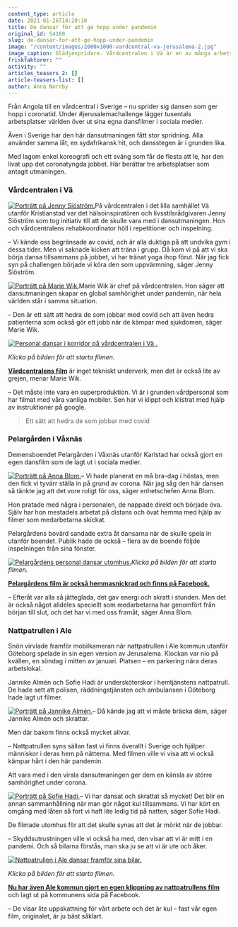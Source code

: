 ```yaml
---
content_type: article
date: 2021-01-26T14:20:10
title: De dansar för att ge hopp under pandemin
original_id: 54160
slug: de-dansar-for-att-ge-hopp-under-pandemin
image: "/content/images/2000x1000-vardcentral-va-jerusalema-2.jpg"
image_caption: Glädjespridare. Vårdcentralen i Vä är en av många arbetsplatser som hakat på trenden att göra en egen dansvideo till en sydafrikansk låt. Dans och musik ger återhämtning, säger vårdcentralens hälsoinspiratör.
friskfaktorer: ""
activity: ""
articles_teasers_2: []
article-teasers-list: []
author: Anna Norrby
---
```


Från Angola till en vårdcentral i Sverige – nu sprider sig dansen som ger hopp i coronatid. Under #jerusalemachallenge lägger tusentals arbetsplatser världen över ut sina egna dansfilmer i sociala medier.

Även i Sverige har den här dansutmaningen fått stor spridning. Alla använder samma låt, en sydafrikansk hit, och dansstegen är i grunden lika.

Med lagom enkel koreografi och ett sväng som får de flesta att le, har den livat upp det coronatyngda jobbet. Här berättar tre arbetsplatser som antagit utmaningen.

### Vårdcentralen i Vä

[![Porträtt på Jenny Siöström.](https://www.suntarbetsliv.se/wp-content/uploads/2021/01/200x220-jenny-siostrom.jpg)](https://www.suntarbetsliv.se/wp-content/uploads/2021/01/200x220-jenny-siostrom.jpg)På vårdcentralen i det lilla samhället Vä utanför Kristianstad var det hälsoinspiratören och livsstilsrådgivaren Jenny Siöström som tog initiativ till att de skulle vara med i dansutmaningen. Hon och vårdcentralens rehabkoordinator höll i repetitioner och inspelning.

– Vi kände oss begränsade av covid, och är alla duktiga på att undvika gym i dessa tider. Men vi saknade kicken att träna i grupp. Då kom vi på att vi ska börja dansa tillsammans på jobbet, vi har tränat yoga ihop förut. När jag fick syn på challengen började vi köra den som uppvärmning, säger Jenny Siöström.

[![Porträtt på Marie Wik. ](https://www.suntarbetsliv.se/wp-content/uploads/2021/01/200x220-marie-wik.jpg)](https://www.suntarbetsliv.se/wp-content/uploads/2021/01/200x220-marie-wik.jpg)Marie Wik är chef på vårdcentralen. Hon säger att dansutmaningen skapar en global samhörighet under pandemin, när hela världen står i samma situation.

– Den är ett sätt att hedra de som jobbar med covid och att även hedra patienterna som också gör ett jobb när de kämpar med sjukdomen, säger Marie Wik.

[![Personal dansar i korridor på vårdcentralen i Vä .](https://www.suntarbetsliv.se/wp-content/uploads/2021/01/750x400-vardcentralen-va.jpg)](https://www.facebook.com/marie.wiik.1/videos/10219129533649496)

_Klicka på bilden för att starta filmen._

[**Vårdcentralens film**](https://www.facebook.com/marie.wiik.1/videos/10219129533649496) är inget tekniskt underverk, men det är också lite av grejen, menar Marie Wik.

– Det måste inte vara en superproduktion. Vi är i grunden vårdpersonal som har filmat med våra vanliga mobiler. Sen har vi klippt och klistrat med hjälp av instruktioner på google.

> Ett sätt att hedra de som jobbar med covid

### Pelargården i Våxnäs

Demensboendet Pelargården i Våxnäs utanför Karlstad har också gjort en egen dansfilm som de lagt ut i sociala medier.

[![Porträtt på Anna Blom.](https://www.suntarbetsliv.se/wp-content/uploads/2021/01/200x220-anna-blom.jpg)](https://www.suntarbetsliv.se/wp-content/uploads/2021/01/200x220-anna-blom.jpg)– Vi hade planerat en må bra-dag i höstas, men den fick vi tyvärr ställa in på grund av corona. När jag såg den här dansen så tänkte jag att det vore roligt för oss, säger enhetschefen Anna Blom.

Hon pratade med några i personalen, de nappade direkt och började öva. Själv har hon mestadels arbetat på distans och övat hemma med hjälp av filmer som medarbetarna skickat.

Pelargårdens bovärd sandade extra åt dansarna när de skulle spela in utanför boendet. Publik hade de också – flera av de boende följde inspelningen från sina fönster.

[![Pelargårdens personal dansar utomhus.](https://www.suntarbetsliv.se/wp-content/uploads/2021/01/750x400-pelargarden.jpg)](https://www.facebook.com/anna.blom.589/videos/10159149585537630)_Klicka på bilden för att starta filmen._

[**Pelargårdens film är också hemmasnickrad och finns på Facebook.**](https://www.facebook.com/anna.blom.589/videos/10159149585537630)

– Efteråt var alla så jätteglada, det gav energi och skratt i stunden. Men det är också något alldeles speciellt som medarbetarna har genomfört från början till slut, och det har vi med oss framåt, säger Anna Blom.

### Nattpatrullen i Ale

Snön virvlade framför mobilkameran när nattpatrullen i Ale kommun utanför Göteborg spelade in sin egen version av Jerusalema. Klockan var nio på kvällen, en söndag i mitten av januari. Platsen – en parkering nära deras arbetslokal.

Jannike Almén och Sofie Hadi är undersköterskor i hemtjänstens nattpatrull. De hade sett att polisen, räddningstjänsten och ambulansen i Göteborg hade lagt ut filmer.

[![Porträtt på Jannike Almén.](https://www.suntarbetsliv.se/wp-content/uploads/2021/01/200x220-jannike-almen.jpg)](https://www.suntarbetsliv.se/wp-content/uploads/2021/01/200x220-jannike-almen.jpg)– Då kände jag att vi måste bräcka dem, säger Jannike Almén och skrattar.

Men där bakom finns också mycket allvar.

– Nattpatrullen syns sällan fast vi finns överallt i Sverige och hjälper människor i deras hem på nätterna. Med filmen ville vi visa att vi också kämpar hårt i den här pandemin.

Att vara med i den virala dansutmaningen ger dem en känsla av större samhörighet under corona.

[![Porträtt på Sofie Hadi.](https://www.suntarbetsliv.se/wp-content/uploads/2021/01/200x220-sofi-hadi.jpg)](https://www.suntarbetsliv.se/wp-content/uploads/2021/01/200x220-sofi-hadi.jpg)– Vi har dansat och skrattat så mycket! Det blir en annan sammanhållning när man gör något kul tillsammans. Vi har kört en omgång med låten så fort vi haft lite ledig tid på natten, säger Sofie Hadi.

De filmade utomhus för att det skulle synas att det är mörkt när de jobbar.

– Skyddsutrustningen ville vi också ha med, den visar att vi är mitt i en pandemi. Och så bilarna förstås, man ska ju se att vi är ute och åker.

[![Nattpatrullen i Ale dansar framför sina bilar.](https://www.suntarbetsliv.se/wp-content/uploads/2021/01/750x400-nattpatrullen-ale.jpg)](https://www.facebook.com/sofie.ikonen/videos/10158800603353965)

_Klicka på bilden för att starta filmen._

[**Nu har även Ale kommun gjort en egen klippning av nattpatrullens film**](https://www.facebook.com/alekommun/videos/465137354650991) och lagt ut på kommunens sida på Facebook.

– De visar lite uppskattning för vårt arbete och det är kul – fast vår egen film, originalet, är ju bäst såklart.
